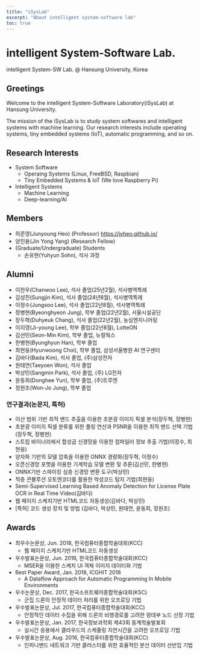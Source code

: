 ```yaml
---
title: "iSysLab"
excerpt: "About intelligent system-software lab"
toc: true
---
```


# intelligent System-Software Lab.
intelligent System-SW Lab. @ Hansung University, Korea

## Greetings
Welcome to the intelligent System-Software Laboratory(iSysLab) at Hansung University.

The mission of the iSysLab is to study system softwares and intelligent systems with machine learning.
Our research interests include operating systems, tiny embedded systems (IoT), automatic programming, and so on.

## Research Interests
  - System Software
    + Operaing Systems (Linux, FreeBSD, Raspbian)
    + Tiny Embedded Systems & IoT (We love Raspberry Pi)
  - Intelligent Systems
    + Machine Learning
    + Deep-learning/AI


## Members
- 허준영(Junyoung Heo) (Professor) <https://jyheo.github.io/>
- 양진용(Jin Yong Yang) (Research Fellow)
- (Graduate/Undergraduate) Students
  + 손유현(Yuhyun Sohn), 석사 과정

## Alumni
- 이찬우(Chanwoo Lee), 석사 졸업(25년2월), 석사병역특례
- 김성진(Sungjin Kim), 석사 졸업(24년8월), 석사병역특례
- 이정수(Jungsoo Lee), 석사 졸업(22년8월), 석사병역특례
- 정병현(Byeonghyeon Jung), 학부 졸업(22년2월), 서울시설공단 
- 장두혁(Duhyeuk Chang), 석사 졸업(22년2월), 농심엔지니어링
- 이지영(Ji-young Lee), 학부 졸업(22년8월), LotteON
- 김선민(Seon-Min Kim), 학부 졸업, 뉴럴웍스
- 한병현(Byunghyun Han), 학부 졸업
- 최현웅(Hyunwoong Choi), 학부 졸업, 삼성서울병원 AI 연구센터 
- 김바다(Bada Kim), 석사 졸업, (주)삼성전자
- 원태연(Taeyoen Won), 석사 졸업
- 박상민(Sangmin Park), 석사 졸업, (주) LG전자
- 윤동희(Donghee Yun), 학부 졸업, (주)트루엔
- 정원조(Won-Jo Jung), 학부 졸업


### 연구결과(논문지, 특허)
- 이산 범위 기반 최적 밴드 추출을 이용한 초분광 이미지 픽셀 분석(장두혁, 정병현)
- 초분광 이미지 픽셀 분류를 위한 풀링 연산과 PSNR을 이용한 최적 밴드 선택 기법(장두혁, 정병현)
- 스트립 바이너리에서 합성곱 신경망을 이용한 컴파일러 정보 추출 기법(이정수, 최현웅)
- 양자화 기반의 모델 압축을 이용한 ONNX 경량화(장두혁, 이정수)
- 오픈신경망 포맷을 이용한 기계학습 모델 변환 및 추론(김선민, 한병현)
- ONNX기반 스파이킹 심층 신경망 변환 도구(박상민)
- 적층 콘볼루션 오토엔코더를 활용한 악성코드 탐지 기법(최현웅)
- Semi-Supervised Learning Based Anomaly Detection for License Plate OCR in Real Time Video(김바다)
- 웹 페이지 스케치기반 HTML코드 자동생성(김바다, 박상민)
- [특허] 코드 생성 장치 및 방법 (김바다, 박상민, 원태연, 윤동희, 정원조) 


## Awards
- 최우수논문상, Jun. 2018, 한국컴퓨터종합학술대회(KCC)
  + 웹 페이지 스케치기반 HTML코드 자동생성
- 우수발표논문상, Jun. 2018, 한국컴퓨터종합학술대회(KCC)
  + MSER을 이용한 스케치 UI 객체 이미지 데이터화 기법
- Best Paper Award, Jan. 2018, ICGHIT 2018
  + A Dataflow Approach for Automatic Programming In Mobile Environments
- 우수논문상, Dec. 2017, 한국소프트웨어종합학술대회(KSC)
  + 군집 드론의 안정적 데이터 처리를 위한 오프로딩 기법
- 우수발표논문상, Jul. 2017, 한국컴퓨터종합학술대회(KCC)
  + 안정적인 데이터 수집을 위해 드론의 비행경로를 고려한 랑데부 노드 선정 기법
- 우수발표논문상, Jan. 2017, 한국정보과학회 제43회 동계학술발표회
  + 실시간 응용에서 클라우드의 스케줄링 지연시간을 고려한 오프로딩 기법
- 우수발표논문상, Aug. 2016, 한국컴퓨터종합학술대회(KCC)
  + 인피니밴드 네트워크 기반 클러스터를 위한 효율적인 분산 데이터 선반입 기법

